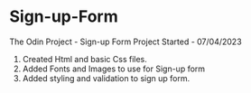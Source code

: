 # Sign-up-Form

The Odin Project - Sign-up Form Project
Started - 07/04/2023

1. Created Html and basic Css files.
2. Added Fonts and Images to use for Sign-up form
3. Added styling and validation to sign up form.
